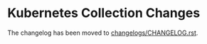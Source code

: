 # Kubernetes Collection Changes

The changelog has been moved to [changelogs/CHANGELOG.rst](changelogs/CHANGELOG.rst).